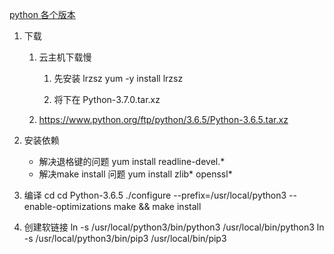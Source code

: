 [python 各个版本](https://www.python.org/ftp/python)

1. 下载
    1. 云主机下载慢
        1. 先安装 lrzsz
            yum -y install lrzsz

        2. 将下在 Python-3.7.0.tar.xz

    2. https://www.python.org/ftp/python/3.6.5/Python-3.6.5.tar.xz
2. 安装依赖
    + 解决退格键的问题
        yum install readline-devel.*
    + 解决make install 问题
        yum install zlib* openssl*

3. 编译
    cd cd Python-3.6.5
    ./configure --prefix=/usr/local/python3 --enable-optimizations
    make && make install

4. 创建软链接
    ln -s /usr/local/python3/bin/python3 /usr/local/bin/python3
    ln -s /usr/local/python3/bin/pip3 /usr/local/bin/pip3
